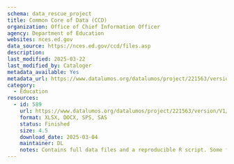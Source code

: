 ```yaml
---
schema: data_rescue_project 
title: Common Core of Data (CCD)
organization: Office of Chief Information Officer
agency: Department of Education
websites: nces.ed.gov
data_source: https://nces.ed.gov/ccd/files.asp
description: 
last_modified: 2025-03-22
last_modified_by: Cataloger
metadata_available: Yes
metadata_url: https://www.datalumos.org/datalumos/project/221563/version/V1/view
category:
  - Education
resources:
  - id: 589
    url: https://www.datalumos.org/datalumos/project/221563/version/V1/view
    format: XLSX, DOCX, SPS, SAS
    status: Finished
    size: 4.5
    download_date: 2025-03-04
    maintainer: DL
    notes: Contains full data files and a reproducible R script. Some files may be out of place in the "Prior Release and Documentation" folder, but all files are present nonetheless.
---
```

